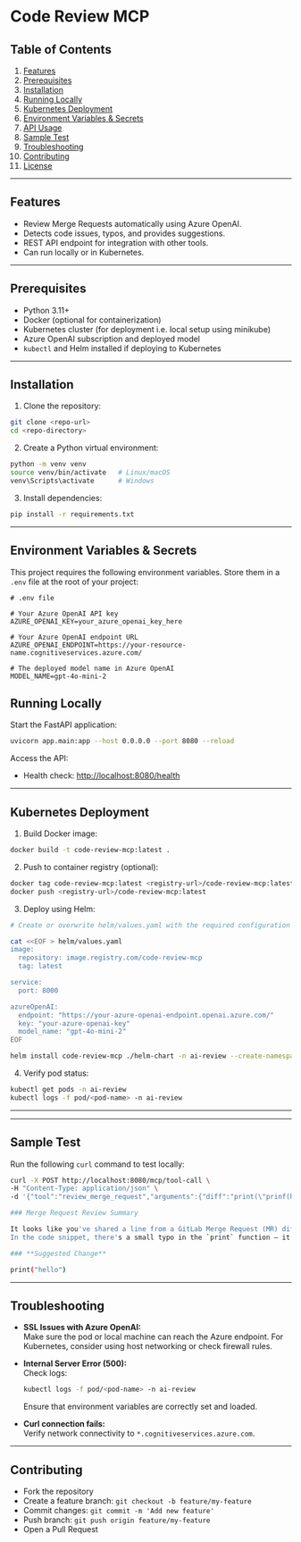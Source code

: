 # Code Review MCP

## Table of Contents

1. [Features](#features)  
2. [Prerequisites](#prerequisites)  
3. [Installation](#installation)  
4. [Running Locally](#running-locally)  
5. [Kubernetes Deployment](#kubernetes-deployment)  
6. [Environment Variables & Secrets](#environment-variables--secrets)  
7. [API Usage](#api-usage)  
8. [Sample Test](#sample-test)  
9. [Troubleshooting](#troubleshooting)  
10. [Contributing](#contributing)  
11. [License](#license)  

---

## Features

- Review Merge Requests automatically using Azure OpenAI.
- Detects code issues, typos, and provides suggestions.
- REST API endpoint for integration with other tools.
- Can run locally or in Kubernetes.

---

## Prerequisites

- Python 3.11+
- Docker (optional for containerization)
- Kubernetes cluster (for deployment i.e. local setup using minikube)
- Azure OpenAI subscription and deployed model
- `kubectl` and Helm installed if deploying to Kubernetes

---

## Installation

1. Clone the repository:

```bash
git clone <repo-url>
cd <repo-directory>
```

2. Create a Python virtual environment:

```bash
python -m venv venv
source venv/bin/activate   # Linux/macOS
venv\Scripts\activate      # Windows
```

3. Install dependencies:

```bash
pip install -r requirements.txt
```

---

## Environment Variables & Secrets

This project requires the following environment variables. Store them in a `.env` file at the root of your project:

```dotenv
# .env file

# Your Azure OpenAI API key
AZURE_OPENAI_KEY=your_azure_openai_key_here

# Your Azure OpenAI endpoint URL
AZURE_OPENAI_ENDPOINT=https://your-resource-name.cognitiveservices.azure.com/

# The deployed model name in Azure OpenAI
MODEL_NAME=gpt-4o-mini-2
```

## Running Locally

Start the FastAPI application:

```bash
uvicorn app.main:app --host 0.0.0.0 --port 8080 --reload
```

Access the API:

- Health check: [http://localhost:8080/health](http://localhost:8080/health)

---

## Kubernetes Deployment

1. Build Docker image:

```bash
docker build -t code-review-mcp:latest .
```

2. Push to container registry (optional):

```bash
docker tag code-review-mcp:latest <registry-url>/code-review-mcp:latest
docker push <registry-url>/code-review-mcp:latest
```

3. Deploy using Helm:

```bash
# Create or overwrite helm/values.yaml with the required configuration

cat <<EOF > helm/values.yaml
image:
  repository: image.registry.com/code-review-mcp
  tag: latest

service:
  port: 8000

azureOpenAI:
  endpoint: "https://your-azure-openai-endpoint.openai.azure.com/"
  key: "your-azure-openai-key"
  model_name: "gpt-4o-mini-2"
EOF
```

```bash
helm install code-review-mcp ./helm-chart -n ai-review --create-namespace
```

4. Verify pod status:

```bash
kubectl get pods -n ai-review
kubectl logs -f pod/<pod-name> -n ai-review
```

---

---

## Sample Test

Run the following `curl` command to test locally:

```bash
curl -X POST http://localhost:8080/mcp/tool-call \
-H "Content-Type: application/json" \
-d '{"tool":"review_merge_request","arguments":{"diff":"print(\"prinf(hello)\")"}}'
```

```bash
### Merge Request Review Summary

It looks like you've shared a line from a GitLab Merge Request (MR) diff.  
In the code snippet, there's a small typo in the `print` function — it’s incorrectly written as `prinf`.

### **Suggested Change**

print("hello")

```

---

## Troubleshooting

- **SSL Issues with Azure OpenAI:**  
  Make sure the pod or local machine can reach the Azure endpoint. For Kubernetes, consider using host networking or check firewall rules.

- **Internal Server Error (500):**  
  Check logs:  
  ```bash
  kubectl logs -f pod/<pod-name> -n ai-review
  ```
  Ensure that environment variables are correctly set and loaded.

- **Curl connection fails:**  
  Verify network connectivity to `*.cognitiveservices.azure.com`.

---

## Contributing

- Fork the repository
- Create a feature branch: `git checkout -b feature/my-feature`
- Commit changes: `git commit -m 'Add new feature'`
- Push branch: `git push origin feature/my-feature`
- Open a Pull Request